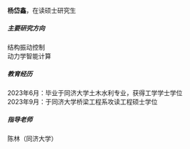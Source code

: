 **杨岱鑫**，在读硕士研究生

##### 主要研究方向
结构振动控制  
动力学智能计算

##### 教育经历
2023年6月：毕业于同济大学土木水利专业，获得工学学士学位 <br />
2023年9月：于同济大学桥梁工程系攻读工程硕士学位

##### 指导老师
陈林（同济大学）

